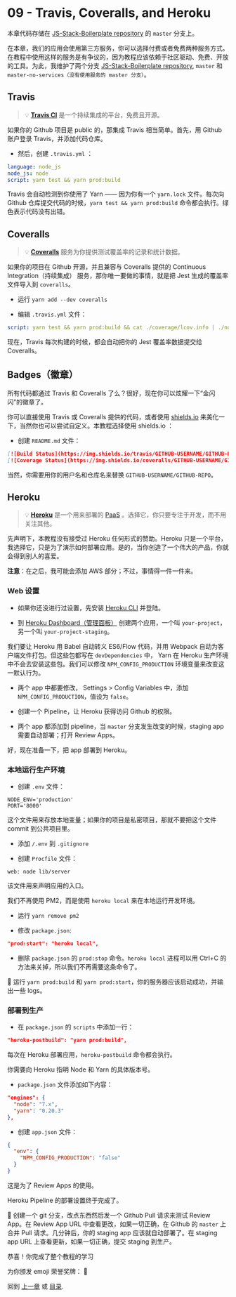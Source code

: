 # 09 - Travis, Coveralls, and Heroku

本章代码存储在 [JS-Stack-Boilerplate repository](https://github.com/verekia/js-stack-boilerplate) 的 `master` 分支上。

在本章，我们的应用会使用第三方服务，你可以选择付费或者免费两种服务方式。在教程中使用这样的服务是有争议的，因为教程应该依赖于社区驱动、免费、开放的工具。为此，我维护了两个分支 [JS-Stack-Boilerplate repository](https://github.com/verekia/js-stack-boilerplate), `master` 和 `master-no-services（没有使用服务的 master 分支）`。

## Travis

> 💡 **[Travis CI](https://travis-ci.org/)** 是一个持续集成的平台，免费且开源。

如果你的 Github 项目是 public 的，那集成 Travis 相当简单。首先，用 Github 账户登录 Travis，并添加代码仓库。

- 然后，创建 `.travis.yml` ：

```yaml
language: node_js
node_js: node
script: yarn test && yarn prod:build
```

Travis 会自动检测到你使用了 Yarn —— 因为你有一个 `yarn.lock` 文件。每次向 Github 仓库提交代码的时候，`yarn test && yarn prod:build` 命令都会执行。绿色表示代码没有出错。

## Coveralls

> 💡 **[Coveralls](https://coveralls.io)** 服务为你提供测试覆盖率的记录和统计数据。

如果你的项目在 Github 开源，并且兼容与 Coveralls 提供的 Continuous Integration（持续集成） 服务，那你唯一要做的事情，就是把 Jest 生成的覆盖率文件导入到 `coveralls`。

- 运行 `yarn add --dev coveralls`

- 编辑 `.travis.yml` 文件：

```yaml
script: yarn test && yarn prod:build && cat ./coverage/lcov.info | ./node_modules/coveralls/bin/coveralls.js
```

现在，Travis 每次构建的时候，都会自动把你的 Jest 覆盖率数据提交给 Coveralls。

## Badges（徽章）

所有代码都通过 Travis 和 Coveralls 了么？很好，现在你可以炫耀一下“金闪闪”的徽章了。

你可以直接使用 Travis 或 Coveralls 提供的代码，或者使用 [shields.io](http://shields.io/) 来美化一下，当然你也可以尝试自定义。本教程选择使用 shields.io ：

- 创建 `README.md` 文件：

```md
[![Build Status](https://img.shields.io/travis/GITHUB-USERNAME/GITHUB-REPO.svg?style=flat-square)](https://travis-ci.org/GITHUB-USERNAME/GITHUB-REPO)
[![Coverage Status](https://img.shields.io/coveralls/GITHUB-USERNAME/GITHUB-REPO.svg?style=flat-square)](https://coveralls.io/github/GITHUB-USERNAME/GITHUB-REPO?branch=master)
```

当然，你需要用你的用户名和仓库名来替换 `GITHUB-USERNAME/GITHUB-REPO`。

## Heroku

> 💡 **[Heroku](https://www.heroku.com/)** 是一个用来部署的 [PaaS](https://en.wikipedia.org/wiki/Platform_as_a_service) 。选择它，你只要专注于开发，而不用关注其他。

先声明下，本教程没有接受过 Heroku 任何形式的赞助。Heroku 只是一个平台，我选择它，只是为了演示如何部署应用。是的，当你创造了一个伟大的产品，你就会得到别人的喜爱。

**注意**：在之后，我可能会添加 AWS 部分；不过，事情得一件一件来。

### Web 设置

- 如果你还没进行过设置，先安装 [Heroku CLI](https://devcenter.heroku.com/articles/getting-started-with-nodejs) 并登陆。

- 到 [Heroku Dashboard（管理面板）](https://dashboard.heroku.com/) 创建两个应用，一个叫 `your-project`，另一个叫 `your-project-staging`。

我们要让 Heroku 用 Babel 自动转义 ES6/Flow 代码，并用 Webpack 自动为客户端文件打包。但这些包都写在 `devDependencies` 中， Yarn 在 Heroku 生产环境中不会去安装这些包。我们可以修改 `NPM_CONFIG_PRODUCTION` 环境变量来改变这一默认行为。

- 两个 app 中都要修改， Settings > Config Variables 中，添加 `NPM_CONFIG_PRODUCTION`，值设为 `false`。

- 创建一个 Pipeline，让 Heroku 获得访问 Github 的权限。

- 两个 app 都添加到 pipeline，当 `master` 分支发生改变的时候，staging app 需要自动部署；打开  Review Apps。

好，现在准备一下，把 app 部署到 Heroku。

### 本地运行生产环境

- 创建 `.env` 文件：

```.env
NODE_ENV='production'
PORT='8000'
```

这个文件用来存放本地变量；如果你的项目是私密项目，那就不要把这个文件 commit 到公共项目里。

- 添加 `/.env` 到 `.gitignore`

- 创建 `Procfile` 文件：

```Procfile
web: node lib/server
```

该文件用来声明应用的入口。

我们不再使用 PM2，而是使用 `heroku local` 来在本地运行开发环境。

- 运行 `yarn remove pm2`

- 修改 `package.json`:

```json
"prod:start": "heroku local",
```

- 删除 `package.json` 的 `prod:stop` 命令。`heroku local` 进程可以用 Ctrl+C 的方法来关掉，所以我们不再需要这条命令了。

🏁 运行 `yarn prod:build` 和 `yarn prod:start`，你的服务器应该启动成功，并输出一些 logs。

### 部署到生产

- 在 `package.json` 的 `scripts` 中添加一行：

```json
"heroku-postbuild": "yarn prod:build",
```

每次在 Heroku 部署应用，`heroku-postbuild` 命令都会执行。

你需要向 Heroku 指明 Node 和 Yarn 的具体版本号。

- `package.json` 文件添加如下内容：

```json
"engines": {
  "node": "7.x",
  "yarn": "0.20.3"
},
```

- 创建 `app.json` 文件：

```json
{
  "env": {
    "NPM_CONFIG_PRODUCTION": "false"
  }
}
```

这是为了 Review Apps 的使用。

Heroku Pipeline 的部署设置终于完成了。

🏁 创建一个 git 分支，改点东西然后发一个 Github Pull 请求来测试 Review App。在 Review App URL 中查看更改，如果一切正确，在 Github 的 `master` 上合并 Pull 请求。几分钟后，你的 staging app 应该就自动部署了。在 staging app URL 上查看更新，如果一切正确，提交 staging 到生产。

恭喜！你完成了整个教程的学习

为你颁发 emoji 荣誉奖牌： 🏅

回到 [上一章](08-bootstrap-jss.md#readme) 或 [目录](https://github.com/verekia/js-stack-from-scratch#table-of-contents).
